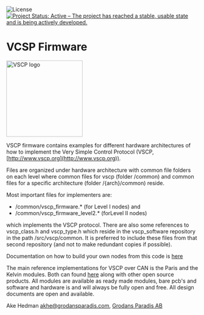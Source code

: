 ![License](https://img.shields.io/badge/license-MIT-blue.svg)
[![Project Status: Active – The project has reached a stable, usable state and is being actively developed.](https://www.repostatus.org/badges/latest/active.svg)](https://www.repostatus.org/#active)


# VCSP Firmware

<img src="http://vscp.org/images/logo.png" width="200px" alt="VSCP logo">

VSCP firmware contains examples for different hardware architectures of how to
implement the Very Simple Control Protocol (VSCP, [http://www.vscp.org](http://www.vscp.org)).

Files are organized under hardware architecture with common file folders on
each level where common files for vscp (folder /common) and common
files for a specific architecture (folder /{arch}/common) reside. 

Most important files for implementers are:

  * /common/vscp_firmware.* (for Level I nodes) and
  * /common/vscp_firmware_level2.* (forLevel II nodes)

which implements the VSCP protocol. There are also some references to
vscp_class.h and vscp_type.h which reside in the vscp_software repository
in the path /src/vscp/common. It is preferred to include these files from
that second repository (and not to make redundant copies if possible).

Documentation on how to build your own nodes from this code is [here](https://grodansparadis.gitbooks.io/vscp-firmware/) 


The main reference implementations for VSCP over CAN is the Paris and the Kelvin modules. Both can found [here](http://www.grodansparadis.com/products.html) along with other open source products. All modules are available as 
ready made modules, bare pcb's and software and hardware is and will always be fully open and free. All design documents are open and available.

Ake Hedman <akhe@grodansparadis.com>, <a href="http://www.grodansparadis.com">Grodans Paradis AB</a>

